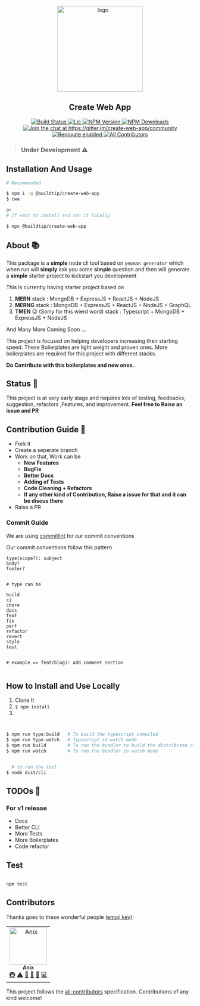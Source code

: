 <p align="center">

  <img alt="logo" src="https://imgur.com/8SkRVHP.png" width="230px" />

</p>
<p align="center">
<h2 align="center">Create Web App</h2>
</p>

<p align="center">
 <a href="https://travis-ci.org/buildtip/create-web-app">
    <img alt="Build Status" src="https://travis-ci.org/buildtip/create-web-app.svg?branch=master" />
 </a>
<a href="https://github.com/buildtip/create-web-app">
    <img alt="Lic" src="https://img.shields.io/github/license/buildtip/create-web-app.svg" />
 </a>
<a href="https://badge.fury.io/js/%40buildtip%2Fcreate-web-app">
    <img alt="NPM Version" src="https://badge.fury.io/js/%40buildtip%2Fcreate-web-app.svg" />
 </a>

<a href="https://www.npmjs.com/package/%40buildtip%2Fcreate-web-app">
    <img alt="NPM Downloads" src="https://img.shields.io/npm/dm/%40buildtip%2Fcreate-web-app.svg?style=flat" />
 </a>
<a href="https://gitter.im/create-web-app/community?utm_source=badge&utm_medium=badge&utm_campaign=pr-badge&utm_content=badge">
    <img alt="Join the chat at https://gitter.im/create-web-app/community" src="https://badges.gitter.im/create-web-app/community.svg" />
 </a>

<a href="https://github.com/buildtip/create-web-app">
    <img alt="Renovate enabled" src="https://img.shields.io/badge/renovate-enabled-green.svg" />
 </a>

<a href="#contributors">
    <img alt="All Contributors" src="https://img.shields.io/badge/all_contributors-1-orange.svg?style=flat-square" />
 </a>


</p>

> ### Under Development :warning:


## Installation And Usage

```bash
# Recommended

$ npm i -g @buildtip/create-web-app
$ cwa

or
# If want to install and run it locally

$ npx @buildtip/create-web-app

```



## About :books:

This package is a **simple** node cli tool based on `yeoman generator` which when run will **simply** ask you some **simple** question and then will generate a **simple** starter project to kickstart you development

This is currently having starter project based on
1. **MERN** stack : MongoDB +  ExpressJS + ReactJS + NodeJS
2. **MERNG** stack :  MongoDB +  ExpressJS + ReactJS + NodeJS + GraphQL
3. **TMEN** :stuck_out_tongue_winking_eye: (Sorry for this wierd word) stack : Typescript +  MongoDB +  ExpressJS + NodeJS

And Many More Coming Soon ...

This project is focused on helping developers increasing their starting speed. These Boilerplates are light weight and proven ones.
More boilerplates are required for this project with different stacks.

**Do Contribute with this boilerplates and new ones.**




## Status :newspaper:

This project is at very early stage and requires lots of testing, feedbacks, suggestion, refactors ,Features, and improvement.
**Feel free to Raise an issue and PR**


## Contribution Guide :wrench:

- Fork it
- Create a seperate branch
- Work on that, Work can be
  - **New Features**
  - **BugFix**
  - **Better Docs**
  - **Adding of Tests**
  - **Code Cleaning + Refactors**
  - **If any other kind of Contribution, Raise a issue for that and it can be discus there**
- Raise a PR


### Commit Guide
We are using [commitlint](https://commitlint.js.org/#/) for our commit conventions

Our commit conventions follow this pattern
```
type(scope?): subject
body?
footer?


# type can be

build
ci
chore
docs
feat
fix
perf
refactor
revert
style
test


# example => feat(blog): add comment section


```




## How to Install and Use Locally

1. Clone It
2. `$ npm install`
3.
```bash


$ npm run type:build   # To build the typescript compiled
$ npm run type:watch   # Typescript in watch mode
$ npm run build        # To run the bundler to build the distributed compatable
$ npm run watch        # To run the bundler in watch mode


  # to run the tool
$ node dist/cli


```


## TODOs :page_facing_up:

### For v1 release

- Docs
- Better CLI
- More Tests
- More Boilerplates
- Code refactor




 ## Test

```bash

npm test

```



## Contributors

Thanks goes to these wonderful people ([emoji key](https://allcontributors.org/docs/en/emoji-key)):

<!-- ALL-CONTRIBUTORS-LIST:START - Do not remove or modify this section -->
<!-- prettier-ignore -->
<table><tr><td align="center"><a href="http://anikethsaha.github.io"><img src="https://avatars1.githubusercontent.com/u/26347874?v=4" width="100px;" alt="Anix"/><br /><sub><b>Anix</b></sub></a><br /><a href="#infra-anikethsaha" title="Infrastructure (Hosting, Build-Tools, etc)">🚇</a> <a href="https://github.com/buildtip/create-web-app/commits?author=anikethsaha" title="Tests">⚠️</a> <a href="#ideas-anikethsaha" title="Ideas, Planning, & Feedback">🤔</a> <a href="#maintenance-anikethsaha" title="Maintenance">🚧</a> <a href="#design-anikethsaha" title="Design">🎨</a> <a href="https://github.com/buildtip/create-web-app/commits?author=anikethsaha" title="Code">💻</a></td></tr></table>

<!-- ALL-CONTRIBUTORS-LIST:END -->

This project follows the [all-contributors](https://github.com/all-contributors/all-contributors) specification. Contributions of any kind welcome!
